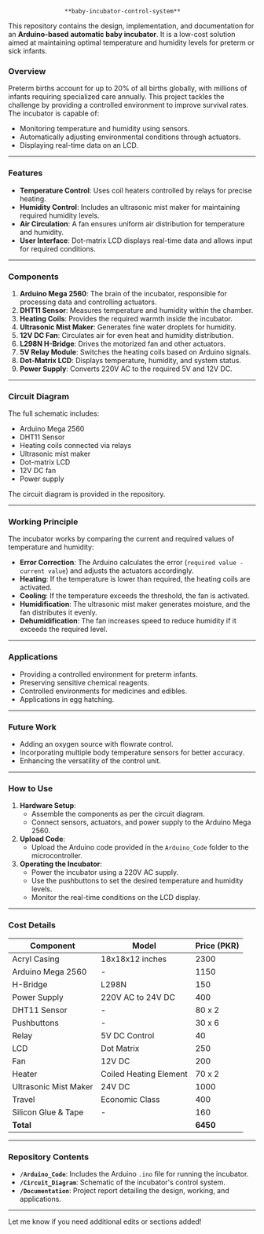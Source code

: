                     **baby-incubator-control-system**

This repository contains the design, implementation, and documentation for an **Arduino-based automatic baby incubator**. It is a low-cost solution aimed at maintaining optimal temperature and humidity levels for preterm or sick infants.

### **Overview**
Preterm births account for up to 20% of all births globally, with millions of infants requiring specialized care annually. This project tackles the challenge by providing a controlled environment to improve survival rates. The incubator is capable of:
- Monitoring temperature and humidity using sensors.
- Automatically adjusting environmental conditions through actuators.
- Displaying real-time data on an LCD.

---

### **Features**
- **Temperature Control**: Uses coil heaters controlled by relays for precise heating.
- **Humidity Control**: Includes an ultrasonic mist maker for maintaining required humidity levels.
- **Air Circulation**: A fan ensures uniform air distribution for temperature and humidity.
- **User Interface**: Dot-matrix LCD displays real-time data and allows input for required conditions.

---

### **Components**
1. **Arduino Mega 2560**: The brain of the incubator, responsible for processing data and controlling actuators.
2. **DHT11 Sensor**: Measures temperature and humidity within the chamber.
3. **Heating Coils**: Provides the required warmth inside the incubator.
4. **Ultrasonic Mist Maker**: Generates fine water droplets for humidity.
5. **12V DC Fan**: Circulates air for even heat and humidity distribution.
6. **L298N H-Bridge**: Drives the motorized fan and other actuators.
7. **5V Relay Module**: Switches the heating coils based on Arduino signals.
8. **Dot-Matrix LCD**: Displays temperature, humidity, and system status.
9. **Power Supply**: Converts 220V AC to the required 5V and 12V DC.

---

### **Circuit Diagram**
The full schematic includes:
- Arduino Mega 2560
- DHT11 Sensor
- Heating coils connected via relays
- Ultrasonic mist maker
- Dot-matrix LCD
- 12V DC fan
- Power supply

The circuit diagram is provided in the repository.

---

### **Working Principle**
The incubator works by comparing the current and required values of temperature and humidity:
- **Error Correction**: The Arduino calculates the error (`required value - current value`) and adjusts the actuators accordingly.
- **Heating**: If the temperature is lower than required, the heating coils are activated.
- **Cooling**: If the temperature exceeds the threshold, the fan is activated.
- **Humidification**: The ultrasonic mist maker generates moisture, and the fan distributes it evenly.
- **Dehumidification**: The fan increases speed to reduce humidity if it exceeds the required level.

---

### **Applications**
- Providing a controlled environment for preterm infants.
- Preserving sensitive chemical reagents.
- Controlled environments for medicines and edibles.
- Applications in egg hatching.

---

### **Future Work**
- Adding an oxygen source with flowrate control.
- Incorporating multiple body temperature sensors for better accuracy.
- Enhancing the versatility of the control unit.

---

### **How to Use**
1. **Hardware Setup**:
   - Assemble the components as per the circuit diagram.
   - Connect sensors, actuators, and power supply to the Arduino Mega 2560.
2. **Upload Code**:
   - Upload the Arduino code provided in the `Arduino_Code` folder to the microcontroller.
3. **Operating the Incubator**:
   - Power the incubator using a 220V AC supply.
   - Use the pushbuttons to set the desired temperature and humidity levels.
   - Monitor the real-time conditions on the LCD display.

---

### **Cost Details**
| Component                | Model                        | Price (PKR) |
|--------------------------|------------------------------|-------------|
| Acryl Casing             | 18x18x12 inches             | 2300        |
| Arduino Mega 2560        | -                            | 1150        |
| H-Bridge                 | L298N                       | 150         |
| Power Supply             | 220V AC to 24V DC           | 400         |
| DHT11 Sensor             | -                            | 80 x 2      |
| Pushbuttons              | -                            | 30 x 6      |
| Relay                    | 5V DC Control               | 40          |
| LCD                      | Dot Matrix                  | 250         |
| Fan                      | 12V DC                      | 200         |
| Heater                   | Coiled Heating Element      | 70 x 2      |
| Ultrasonic Mist Maker    | 24V DC                      | 1000        |
| Travel                   | Economic Class              | 400         |
| Silicon Glue & Tape      | -                            | 160         |
| **Total**                |                              | **6450**    |

---

### **Repository Contents**
- **`/Arduino_Code`**: Includes the Arduino `.ino` file for running the incubator.
- **`/Circuit_Diagram`**: Schematic of the incubator's control system.
- **`/Documentation`**: Project report detailing the design, working, and applications.

---

Let me know if you need additional edits or sections added!
